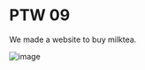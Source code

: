 # PTW 09
We made a website to buy milktea.  

![image](https://user-images.githubusercontent.com/115530820/197374617-212f3a5e-246b-43df-ba97-ca5f936709dd.png)
